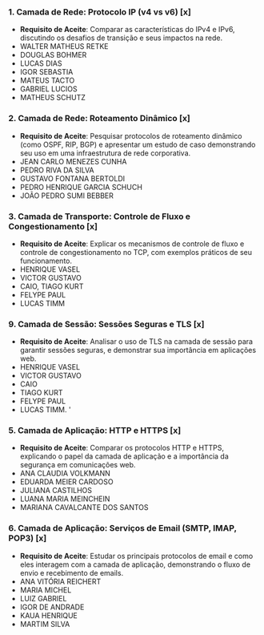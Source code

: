 ### 1. **Camada de Rede: Protocolo IP (v4 vs v6)** [x]
   - **Requisito de Aceite**: Comparar as características do IPv4 e IPv6, discutindo os desafios de transição e seus impactos na rede.
   - WALTER MATHEUS RETKE
   - DOUGLAS BOHMER
   - LUCAS DIAS
   - IGOR SEBASTIA
   - MATEUS TACTO
   - GABRIEL LUCIOS
   - MATHEUS SCHUTZ  
 
### 2. **Camada de Rede: Roteamento Dinâmico** [x]
   - **Requisito de Aceite**: Pesquisar protocolos de roteamento dinâmico (como OSPF, RIP, BGP) e apresentar um estudo de caso demonstrando seu uso em uma infraestrutura de rede corporativa.
   - JEAN CARLO MENEZES CUNHA
   - PEDRO RIVA DA SILVA
   - GUSTAVO FONTANA BERTOLDI
   - PEDRO HENRIQUE GARCIA SCHUCH
   - JOÃO PEDRO SUMI BEBBER
 
### 3. **Camada de Transporte: Controle de Fluxo e Congestionamento** [x]
   - **Requisito de Aceite**: Explicar os mecanismos de controle de fluxo e controle de congestionamento no TCP, com exemplos práticos de seu funcionamento.
   - HENRIQUE VASEL
   - VICTOR GUSTAVO
   - CAIO, TIAGO KURT
   - FELYPE PAUL
   - LUCAS TIMM
 
### 9. **Camada de Sessão: Sessões Seguras e TLS** [x]
   - **Requisito de Aceite**: Analisar o uso de TLS na camada de sessão para garantir sessões seguras, e demonstrar sua importância em aplicações web.
   - HENRIQUE VASEL
   - VICTOR GUSTAVO
   - CAIO
   - TIAGO KURT
   - FELYPE PAUL
   - LUCAS TIMM. '
  
### 5. **Camada de Aplicação: HTTP e HTTPS** [x]
   - **Requisito de Aceite**: Comparar os protocolos HTTP e HTTPS, explicando o papel da camada de aplicação e a importância da segurança em comunicações web.
   - ANA CLAUDIA VOLKMANN
   - EDUARDA MEIER CARDOSO
   - JULIANA CASTILHOS
   - LUANA MARIA MEINCHEIN
   - MARIANA CAVALCANTE DOS SANTOS 
  
### 6. **Camada de Aplicação: Serviços de Email (SMTP, IMAP, POP3)**  [x]
   - **Requisito de Aceite**: Estudar os principais protocolos de email e como eles interagem com a camada de aplicação, demonstrando o fluxo de envio e recebimento de emails.
   - ANA VITÓRIA REICHERT 
   - MARIA MICHEL  
   - LUIZ GABRIEL  
   - IGOR DE ANDRADE  
   - KAUA HENRIQUE 
   - MARTIM SILVA 
